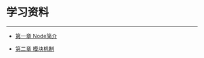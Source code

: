 # 学习资料

---

- [第一章 Node简介](https://github.com/onegeqian/undertand_node/blob/master/Chapter%201.md?_blank)

- [第二章 模块机制](https://github.com/onegeqian/undertand_node/blob/master/Chapter%202.md?_blank)
